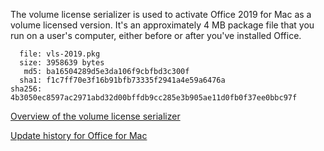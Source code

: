 
<!-- Activate Office 2019 for Mac -->

The volume license serializer is used to activate Office 2019 for Mac as a volume licensed version. It's an approximately 4 MB package file that you run on a user's computer, either before or after you've installed Office.

      file: vls-2019.pkg
      size: 3958639 bytes
       md5: ba16504289d5e3da106f9cbfbd3c300f
      sha1: f1c7ff70e3f16b91bfb73335f2941a4e59a6476a
    sha256: 4b3050ec8597ac2971abd32d00bffdb9cc285e3b905ae11d0fb0f37ee0bbc97f

[Overview of the volume license serializer](https://docs.microsoft.com/en-us/deployoffice/mac/volume-license-serializer)

[Update history for Office for Mac](https://docs.microsoft.com/en-us/officeupdates/update-history-office-for-mac)

